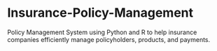 # Insurance-Policy-Management
Policy Management System using Python and R to help insurance companies efficiently manage policyholders, products, and payments.

